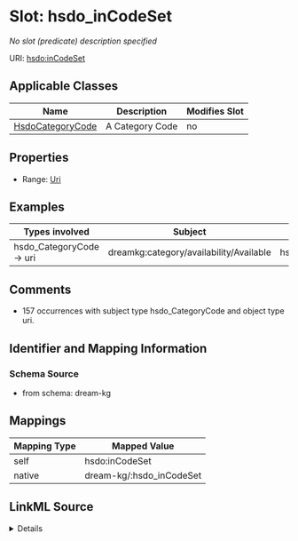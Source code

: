 

# Slot: hsdo_inCodeSet


_No slot (predicate) description specified_





URI: [hsdo:inCodeSet](http://schema.org/inCodeSet)



<!-- no inheritance hierarchy -->





## Applicable Classes

| Name | Description | Modifies Slot |
| --- | --- | --- |
| [HsdoCategoryCode](HsdoCategoryCode.md) | A Category Code |  no  |







## Properties

* Range: [Uri](Uri.md)






## Examples

| Types involved | Subject | Predicate | Object |
| --- | --- | --- | --- |
| hsdo_CategoryCode → uri | dreamkg:category/availability/Available | hsdo:inCodeSet | dreamkg:__CategoryCodeSet_Availability |


## Comments

* 157 occurrences with subject type hsdo_CategoryCode and object type uri.

## Identifier and Mapping Information







### Schema Source


* from schema: dream-kg




## Mappings

| Mapping Type | Mapped Value |
| ---  | ---  |
| self | hsdo:inCodeSet |
| native | dream-kg/:hsdo_inCodeSet |




## LinkML Source

<details>
```yaml
name: hsdo_inCodeSet
description: No slot (predicate) description specified
comments:
- 157 occurrences with subject type hsdo_CategoryCode and object type uri.
examples:
- description: hsdo_CategoryCode → uri
  object:
    example_object: dreamkg:__CategoryCodeSet_Availability
    example_object_type: uri
    example_predicate: hsdo:inCodeSet
    example_subject: dreamkg:category/availability/Available
    example_subject_type: hsdo_CategoryCode
from_schema: dream-kg
rank: 1000
slot_uri: hsdo:inCodeSet
alias: hsdo_inCodeSet
domain_of:
- hsdo_CategoryCode
range: uri

```
</details>
